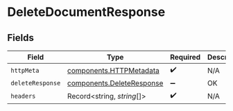 # DeleteDocumentResponse


## Fields

| Field                                                                  | Type                                                                   | Required                                                               | Description                                                            |
| ---------------------------------------------------------------------- | ---------------------------------------------------------------------- | ---------------------------------------------------------------------- | ---------------------------------------------------------------------- |
| `httpMeta`                                                             | [components.HTTPMetadata](../../models/components/httpmetadata.md)     | :heavy_check_mark:                                                     | N/A                                                                    |
| `deleteResponse`                                                       | [components.DeleteResponse](../../models/components/deleteresponse.md) | :heavy_minus_sign:                                                     | OK                                                                     |
| `headers`                                                              | Record<string, *string*[]>                                             | :heavy_check_mark:                                                     | N/A                                                                    |